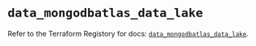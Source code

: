 # `data_mongodbatlas_data_lake`

Refer to the Terraform Registory for docs: [`data_mongodbatlas_data_lake`](https://registry.terraform.io/providers/mongodb/mongodbatlas/1.9.0/docs/data-sources/data_lake).
